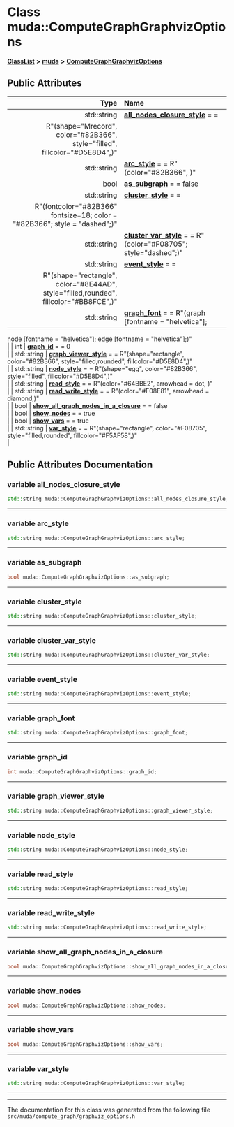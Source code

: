 

# Class muda::ComputeGraphGraphvizOptions



[**ClassList**](annotated.md) **>** [**muda**](namespacemuda.md) **>** [**ComputeGraphGraphvizOptions**](classmuda_1_1_compute_graph_graphviz_options.md)


























## Public Attributes

| Type | Name |
| ---: | :--- |
|  std::string | [**all\_nodes\_closure\_style**](#variable-all_nodes_closure_style)   = =
        R"(shape="Mrecord", color="#82B366", style="filled", fillcolor="#D5E8D4",)"<br> |
|  std::string | [**arc\_style**](#variable-arc_style)   = = R"(color="#82B366", )"<br> |
|  bool | [**as\_subgraph**](#variable-as_subgraph)   = = false<br> |
|  std::string | [**cluster\_style**](#variable-cluster_style)   = =
        R"(fontcolor="#82B366" fontsize=18; color = "#82B366"; style = "dashed";)"<br> |
|  std::string | [**cluster\_var\_style**](#variable-cluster_var_style)   = = R"(color="#F08705"; style="dashed";)"<br> |
|  std::string | [**event\_style**](#variable-event_style)   = =
        R"(shape="rectangle", color="#8E44AD", style="filled,rounded", fillcolor="#BB8FCE",)"<br> |
|  std::string | [**graph\_font**](#variable-graph_font)   = = R"(graph [fontname = "helvetica"];
node [fontname = "helvetica"];
edge [fontname = "helvetica"];)"<br> |
|  int | [**graph\_id**](#variable-graph_id)   = = 0<br> |
|  std::string | [**graph\_viewer\_style**](#variable-graph_viewer_style)   = =
        R"(shape="rectangle", color="#82B366", style="filled,rounded", fillcolor="#D5E8D4",)"<br> |
|  std::string | [**node\_style**](#variable-node_style)   = =
        R"(shape="egg", color="#82B366", style="filled", fillcolor="#D5E8D4",)"<br> |
|  std::string | [**read\_style**](#variable-read_style)   = = R"(color="#64BBE2", arrowhead = dot, )"<br> |
|  std::string | [**read\_write\_style**](#variable-read_write_style)   = = R"(color="#F08E81", arrowhead = diamond,)"<br> |
|  bool | [**show\_all\_graph\_nodes\_in\_a\_closure**](#variable-show_all_graph_nodes_in_a_closure)   = = false<br> |
|  bool | [**show\_nodes**](#variable-show_nodes)   = = true<br> |
|  bool | [**show\_vars**](#variable-show_vars)   = = true<br> |
|  std::string | [**var\_style**](#variable-var_style)   = =
        R"(shape="rectangle", color="#F08705", style="filled,rounded", fillcolor="#F5AF58",)"<br> |












































## Public Attributes Documentation




### variable all\_nodes\_closure\_style 

```C++
std::string muda::ComputeGraphGraphvizOptions::all_nodes_closure_style;
```




<hr>



### variable arc\_style 

```C++
std::string muda::ComputeGraphGraphvizOptions::arc_style;
```




<hr>



### variable as\_subgraph 

```C++
bool muda::ComputeGraphGraphvizOptions::as_subgraph;
```




<hr>



### variable cluster\_style 

```C++
std::string muda::ComputeGraphGraphvizOptions::cluster_style;
```




<hr>



### variable cluster\_var\_style 

```C++
std::string muda::ComputeGraphGraphvizOptions::cluster_var_style;
```




<hr>



### variable event\_style 

```C++
std::string muda::ComputeGraphGraphvizOptions::event_style;
```




<hr>



### variable graph\_font 

```C++
std::string muda::ComputeGraphGraphvizOptions::graph_font;
```




<hr>



### variable graph\_id 

```C++
int muda::ComputeGraphGraphvizOptions::graph_id;
```




<hr>



### variable graph\_viewer\_style 

```C++
std::string muda::ComputeGraphGraphvizOptions::graph_viewer_style;
```




<hr>



### variable node\_style 

```C++
std::string muda::ComputeGraphGraphvizOptions::node_style;
```




<hr>



### variable read\_style 

```C++
std::string muda::ComputeGraphGraphvizOptions::read_style;
```




<hr>



### variable read\_write\_style 

```C++
std::string muda::ComputeGraphGraphvizOptions::read_write_style;
```




<hr>



### variable show\_all\_graph\_nodes\_in\_a\_closure 

```C++
bool muda::ComputeGraphGraphvizOptions::show_all_graph_nodes_in_a_closure;
```




<hr>



### variable show\_nodes 

```C++
bool muda::ComputeGraphGraphvizOptions::show_nodes;
```




<hr>



### variable show\_vars 

```C++
bool muda::ComputeGraphGraphvizOptions::show_vars;
```




<hr>



### variable var\_style 

```C++
std::string muda::ComputeGraphGraphvizOptions::var_style;
```




<hr>

------------------------------
The documentation for this class was generated from the following file `src/muda/compute_graph/graphviz_options.h`

